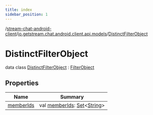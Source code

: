 ```yaml
---
title: index
sidebar_position: 1
---
```

/[stream-chat-android-client](../../index.md)/[io.getstream.chat.android.client.api.models](../index.md)/[DistinctFilterObject](index.md)  
  
  
  
# DistinctFilterObject  
data class [DistinctFilterObject](index.md) : [FilterObject](../FilterObject/index.md)  
  
## Properties  
  
|  Name |  Summary | 
|---|---|
| <a name="io.getstream.chat.android.client.api.models/DistinctFilterObject/memberIds/#/PointingToDeclaration/"></a>[memberIds](memberIds.md)| <a name="io.getstream.chat.android.client.api.models/DistinctFilterObject/memberIds/#/PointingToDeclaration/"></a>val [memberIds](memberIds.md): [Set](https://kotlinlang.org/api/latest/jvm/stdlib/kotlin.collections/-set/index.html)&lt;[String](https://kotlinlang.org/api/latest/jvm/stdlib/kotlin/-string/index.html)&gt;|

